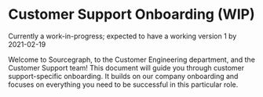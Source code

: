 # Customer Support Onboarding (WIP)

Currently a work-in-progress; expected to have a working version 1 by 2021-02-19

Welcome to Sourcegraph, to the Customer Engineering department, and the Customer Support team! This document will guide you through customer support-specific onboarding. It builds on our company onboarding and focuses on everything you need to be successful in this particular role.
